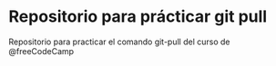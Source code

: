 # Repositorio para prácticar git pull
Repositorio para practicar el comando git-pull del curso de @freeCodeCamp
